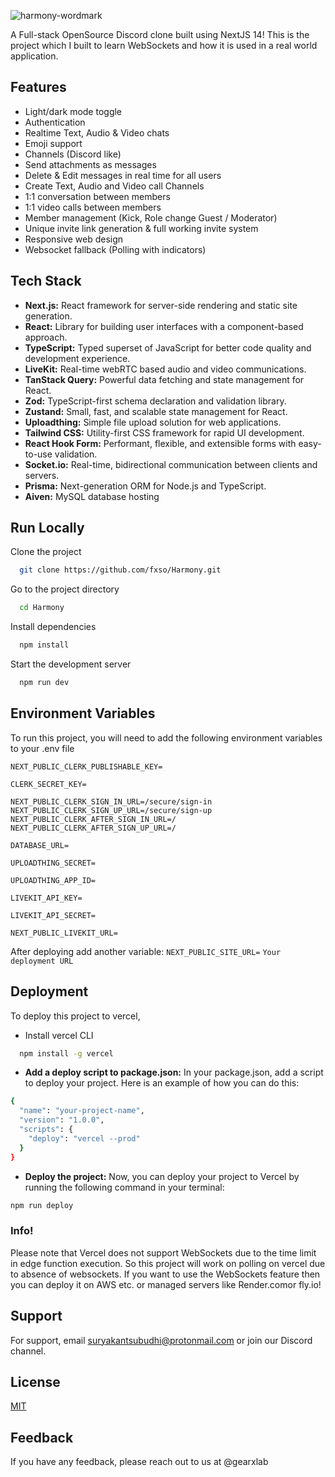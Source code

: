 ![harmony-wordmark](https://github.com/fxso/Harmony/assets/133385746/ca592d3c-9c11-4dcc-9b0d-04b7d31f8d56)


A Full-stack OpenSource Discord clone built using NextJS 14! This is the project which I built to learn WebSockets and how it is used in a real world application.


## Features

- Light/dark mode toggle
- Authentication
- Realtime Text, Audio & Video chats
- Emoji support 
- Channels (Discord like)
- Send attachments as messages
- Delete & Edit messages in real time for all users
- Create Text, Audio and Video call Channels
- 1:1 conversation between members
- 1:1 video calls between members
- Member management (Kick, Role change Guest / Moderator)
- Unique invite link generation & full working invite system
- Responsive web design
- Websocket fallback (Polling with indicators)


## Tech Stack

- **Next.js:** React framework for server-side rendering and static site generation.
- **React:** Library for building user interfaces with a component-based approach.
- **TypeScript:** Typed superset of JavaScript for better code quality and development experience.
- **LiveKit:** Real-time webRTC based audio and video communications.
- **TanStack Query:** Powerful data fetching and state management for React.
- **Zod:** TypeScript-first schema declaration and validation library.
- **Zustand:** Small, fast, and scalable state management for React.
- **Uploadthing:** Simple file upload solution for web applications.
- **Tailwind CSS:** Utility-first CSS framework for rapid UI development.
- **React Hook Form:** Performant, flexible, and extensible forms with easy-to-use validation.
- **Socket.io:** Real-time, bidirectional communication between clients and servers.
- **Prisma:** Next-generation ORM for Node.js and TypeScript.
- **Aiven:** MySQL database hosting



## Run Locally

Clone the project

```bash
  git clone https://github.com/fxso/Harmony.git
```

Go to the project directory

```bash
  cd Harmony
```

Install dependencies

```bash
  npm install
```

Start the development server

```bash
  npm run dev
```


## Environment Variables

To run this project, you will need to add the following environment variables to your .env file

`NEXT_PUBLIC_CLERK_PUBLISHABLE_KEY=`

`CLERK_SECRET_KEY=`

`NEXT_PUBLIC_CLERK_SIGN_IN_URL=/secure/sign-in
NEXT_PUBLIC_CLERK_SIGN_UP_URL=/secure/sign-up
NEXT_PUBLIC_CLERK_AFTER_SIGN_IN_URL=/
NEXT_PUBLIC_CLERK_AFTER_SIGN_UP_URL=/`

`DATABASE_URL=`

`UPLOADTHING_SECRET=`

`UPLOADTHING_APP_ID=`

`LIVEKIT_API_KEY=`

`LIVEKIT_API_SECRET=`

`NEXT_PUBLIC_LIVEKIT_URL=`

After deploying add another variable:
`NEXT_PUBLIC_SITE_URL=` `Your deployment URL`


## Deployment

To deploy this project to vercel, 

- Install vercel CLI 
```bash
  npm install -g vercel
```
- **Add a deploy script to package.json:** In your package.json, add a script to deploy your project. Here is an example of how you can do this:

```bash
{
  "name": "your-project-name",
  "version": "1.0.0",
  "scripts": {
    "deploy": "vercel --prod"
  }
}
```

- **Deploy the project:** Now, you can deploy your project to Vercel by running the following command in your terminal:

```bash
npm run deploy
```

### Info!
Please note that Vercel does not support WebSockets due to the time limit in edge function execution. So this project will work on polling on vercel due to absence of websockets. If you want to use the WebSockets feature then you can deploy it on AWS etc. or managed servers like Render.comor fly.io!


## Support

For support, email suryakantsubudhi@protonmail.com or join our Discord channel.


## License

[MIT](https://choosealicense.com/licenses/mit/)


## Feedback

If you have any feedback, please reach out to us at @gearxlab

